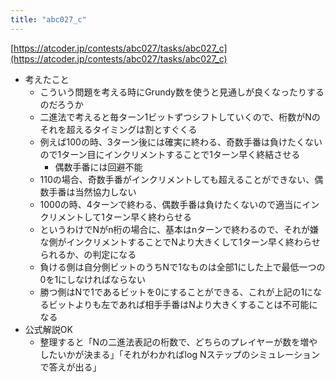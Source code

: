 ```yaml
---
title: "abc027_c"
---
```


[https://atcoder.jp/contests/abc027/tasks/abc027_c](https://atcoder.jp/contests/abc027/tasks/abc027_c)
- 考えたこと
    - こういう問題を考える時にGrundy数を使うと見通しが良くなったりするのだろうか
    - 二進法で考えると毎ターン1ビットずつシフトしていくので、桁数がNのそれを超えるタイミングは割とすぐくる
    - 例えば100の時、3ターン後には確実に終わる、奇数手番は負けたくないので1ターン目にインクリメントすることで1ターン早く終結させる
        - 偶数手番には回避不能
    - 110の場合、奇数手番がインクリメントしても超えることができない、偶数手番は当然協力しない
    - 1000の時、4ターンで終わる、偶数手番は負けたくないので適当にインクリメントして1ターン早く終わらせる
    - というわけでNがn桁の場合に、基本はnターンで終わるので、それが嫌な側がインクリメントすることでNより大きくして1ターン早く終わらせられるか、の判定になる
    - 負ける側は自分側ビットのうちNで1なものは全部1にした上で最低一つの0を1にしなければならない
    - 勝つ側はNで1であるビットを0にすることができる、これが上記の1になるビットよりも左であれば相手手番はNより大きくすることは不可能になる
- 公式解説OK
    - 整理すると「Nの二進法表記の桁数で、どちらのプレイヤーが数を増やしたいかが決まる」「それがわかればlog Nステップのシミュレーションで答えが出る」
